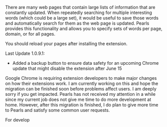 There are many web pages that contain large lists of information that are constantly updated.
When repeatedly searching for multiple interesting words (which could be a large set), it would
be useful to save those words and automatically search for them as the web page is updated.
Pearls provides this functionality and allows you to specify sets of words per page, domain, or for all pages.

You should reload your pages after installing the extension.

Last Update 1.0.9.1:

- Added a backup button to ensure data safety for an upcoming Chrome update that might
  disable the extension after June 15

Google Chrome is requiring extension developers to make major changes on how their extensions work.
I am currently working on this and hope the migration can be finished soon before problems affect users.
I am deeply sorry if you get impacted. Pearls has not received my attention in a while since my current job does not give me time to do more development at home.
However, after this migration is finished, I do plan to give more time to Pearls and satisfy some common user requests.

For develop